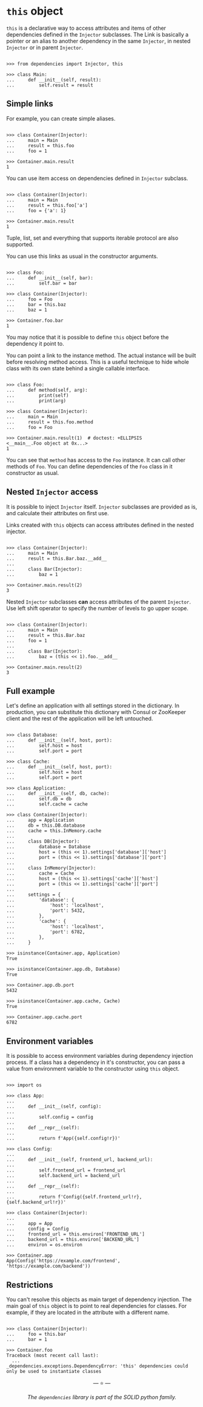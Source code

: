 # `this` object

`this` is a declarative way to access attributes and items of other dependencies
defined in the `Injector` subclasses. The Link is basically a pointer or an
alias to another dependency in the same `Injector`, in nested `Injector` or in
parent `Injector`.

```pycon

>>> from dependencies import Injector, this

>>> class Main:
...     def __init__(self, result):
...         self.result = result

```

## Simple links

For example, you can create simple aliases.

```pycon

>>> class Container(Injector):
...     main = Main
...     result = this.foo
...     foo = 1

>>> Container.main.result
1

```

You can use item access on dependencies defined in `Injector` subclass.

```pycon

>>> class Container(Injector):
...     main = Main
...     result = this.foo['a']
...     foo = {'a': 1}

>>> Container.main.result
1

```

Tuple, list, set and everything that supports iterable protocol are also
supported.

You can use this links as usual in the constructor arguments.

```pycon

>>> class Foo:
...     def __init__(self, bar):
...         self.bar = bar

>>> class Container(Injector):
...     foo = Foo
...     bar = this.baz
...     baz = 1

>>> Container.foo.bar
1

```

You may notice that it is possible to define `this` object before the dependency
it point to.

You can point a link to the instance method. The actual instance will be built
before resolving method access. This is a useful technique to hide whole class
with its own state behind a single callable interface.

```pycon

>>> class Foo:
...     def method(self, arg):
...         print(self)
...         print(arg)

>>> class Container(Injector):
...     main = Main
...     result = this.foo.method
...     foo = Foo

>>> Container.main.result(1)  # doctest: +ELLIPSIS
<__main__.Foo object at 0x...>
1

```

You can see that `method` has access to the `Foo` instance. It can call other
methods of `Foo`. You can define dependencies of the `Foo` class in it
constructor as usual.

## Nested `Injector` access

It is possible to inject `Injector` itself. `Injector` subclasses are provided
as is, and calculate their attributes on first use.

Links created with `this` objects can access attributes defined in the nested
injector.

```pycon

>>> class Container(Injector):
...     main = Main
...     result = this.Bar.baz.__add__
...
...     class Bar(Injector):
...         baz = 1

>>> Container.main.result(2)
3

```

Nested `Injector` subclasses **can** access attributes of the parent `Injector`.
Use left shift operator to specify the number of levels to go upper scope.

```pycon

>>> class Container(Injector):
...     main = Main
...     result = this.Bar.baz
...     foo = 1
...
...     class Bar(Injector):
...         baz = (this << 1).foo.__add__

>>> Container.main.result(2)
3

```

## Full example

Let's define an application with all settings stored in the dictionary. In
production, you can substitute this dictionary with Consul or ZooKeeper client
and the rest of the application will be left untouched.

```pycon

>>> class Database:
...     def __init__(self, host, port):
...         self.host = host
...         self.port = port

>>> class Cache:
...     def __init__(self, host, port):
...         self.host = host
...         self.port = port

>>> class Application:
...     def __init__(self, db, cache):
...         self.db = db
...         self.cache = cache

>>> class Container(Injector):
...     app = Application
...     db = this.DB.database
...     cache = this.InMemory.cache
...
...     class DB(Injector):
...         database = Database
...         host = (this << 1).settings['database']['host']
...         port = (this << 1).settings['database']['port']
...
...     class InMemory(Injector):
...         cache = Cache
...         host = (this << 1).settings['cache']['host']
...         port = (this << 1).settings['cache']['port']
...
...     settings = {
...         'database': {
...             'host': 'localhost',
...             'port': 5432,
...         },
...         'cache': {
...             'host': 'localhost',
...             'port': 6782,
...         },
...     }

>>> isinstance(Container.app, Application)
True

>>> isinstance(Container.app.db, Database)
True

>>> Container.app.db.port
5432

>>> isinstance(Container.app.cache, Cache)
True

>>> Container.app.cache.port
6782

```

## Environment variables

It is possible to access environment variables during dependency injection
process. If a class has a dependency in it's constructor, you can pass a value
from environment variable to the constructor using `this` object.

```pycon

>>> import os

>>> class App:
...
...     def __init__(self, config):
...
...         self.config = config
...
...     def __repr__(self):
...
...         return f'App({self.config!r})'

>>> class Config:
...
...     def __init__(self, frontend_url, backend_url):
...
...         self.frontend_url = frontend_url
...         self.backend_url = backend_url
...
...     def __repr__(self):
...
...         return f'Config({self.frontend_url!r}, {self.backend_url!r})'

>>> class Container(Injector):
...
...     app = App
...     config = Config
...     frontend_url = this.environ['FRONTEND_URL']
...     backend_url = this.environ['BACKEND_URL']
...     environ = os.environ

>>> Container.app
App(Config('https://example.com/frontend', 'https://example.com/backend'))

```

## Restrictions

You can't resolve this objects as main target of dependency injection. The main
goal of `this` object is to point to real dependencies for classes. For example,
if they are located in the attribute with a different name.

```pycon

>>> class Container(Injector):
...     foo = this.bar
...     bar = 1

>>> Container.foo
Traceback (most recent call last):
  ...
_dependencies.exceptions.DependencyError: 'this' dependencies could only be used to instantiate classes

```

<p align="center">&mdash; ⭐ &mdash;</p>
<p align="center"><i>The <code>dependencies</code> library is part of the SOLID python family.</i></p>
